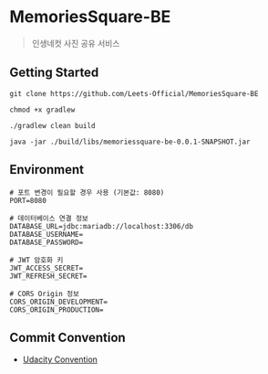 # MemoriesSquare-BE

> 인생네컷 사진 공유 서비스

## Getting Started
```shell
git clone https://github.com/Leets-Official/MemoriesSquare-BE

chmod +x gradlew

./gradlew clean build

java -jar ./build/libs/memoriessquare-be-0.0.1-SNAPSHOT.jar
```

## Environment
```dotenv
# 포트 변경이 필요할 경우 사용 (기본값: 8080)
PORT=8080

# 데이터베이스 연결 정보
DATABASE_URL=jdbc:mariadb://localhost:3306/db
DATABASE_USERNAME=
DATABASE_PASSWORD=

# JWT 암호화 키
JWT_ACCESS_SECRET=
JWT_REFRESH_SECRET=

# CORS Origin 정보
CORS_ORIGIN_DEVELOPMENT=
CORS_ORIGIN_PRODUCTION=
```

## Commit Convention
- [Udacity Convention](http://udacity.github.io/git-styleguide/)
